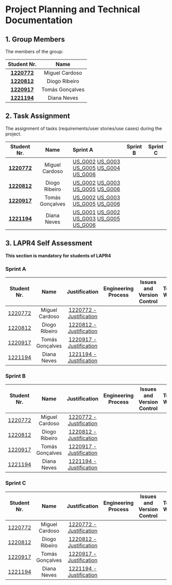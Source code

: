 # Project Planning and Technical Documentation

## 1. Group Members

The members of the group:

|           Student Nr.            |      Name       |
|:--------------------------------:|:---------------:|
| **[1220772](1220772/readme.md)** | Miguel Cardoso  |
| **[1220812](1220812/readme.md)** |  Diogo Ribeiro  |
| **[1220917](1220917/readme.md)** | Tomás Gonçalves |
| **[1221194](1221194/readme.md)** |   Diana Neves   |


## 2. Task Assignment

The assignment of tasks (requirements/user stories/use cases) during the project.

|            Student Nr.            |      Name       | Sprint A                                                                                                                                                                   | Sprint B | Sprint C |
|:---------------------------------:|:---------------:|:---------------------------------------------------------------------------------------------------------------------------------------------------------------------------|:--------:|:--------:|
| **[1220772](1220772/readme.md)**  | Miguel Cardoso  | [US_G002](SprintA/G002/readme.md) [US_G003](SprintA/G003/readme.md) [US_G005](SprintA/G005/readme.md)  [US_G004](SprintA/G004/readme.md) [US_G006](SprintA/G006/readme.md) |          |          |
| **[1220812](1220812/readme.md)**  |  Diogo Ribeiro  | [US_G002](SprintA/G002/readme.md) [US_G003](SprintA/G003/readme.md) [US_G005](SprintA/G005/readme.md)  [US_G006](SprintA/G006/readme.md)                                   |          |          |
| **[1220917](1220917/readme.md)**  | Tomás Gonçalves | [US_G002](SprintA/G002/readme.md) [US_G003](SprintA/G003/readme.md) [US_G005](SprintA/G005/readme.md) [US_G006](SprintA/G006/readme.md)                                    |          |          |
| **[1221194](1221194/readme.md)**  |   Diana Neves   | [US_G001](SprintA/G001/readme.md) [US_G002](SprintA/G002/readme.md) [US_G003](SprintA/G003/readme.md) [US_G005](SprintA/G005/readme.md) [US_G006](SprintA/G006/readme.md)  |          |          |


## 3. LAPR4 Self Assessment

**This section is mandatory for students of LAPR4**
### Sprint A

|         Student Nr.	          |      Name       |                         Justification                         | Engineering Process | Issues and Version Control | Team Work | Deployment | Integration | Req. Satisfaction | 
|:-----------------------------:|:---------------:|:-------------------------------------------------------------:|:-------------------:|:--------------------------:|:---------:|:----------:|:-----------:|:-----------------:|
| [1220772](1220772/readme.md)  | Miguel Cardoso  | [1220772 - Justification](1220772/lapr4/sprint%20A/readme.md) |                     |                            |           |            |             |                   |
| [1220812](1220812/readme.md)  |  Diogo Ribeiro  | [1220812 - Justification](1220812/lapr4/sprint%20A/readme.md) |                     |                            |           |            |             |
| [1220917](1220917/readme.md)  | Tomás Gonçalves | [1220917 - Justification](1220917/lapr4/sprint%20A/readme.md) |                     |                            |           |            |             |                   |
| [1221194](1221194/readme.md)  |   Diana Neves   | [1221194 - Justification](1221194/lapr4/sprint%20A/readme.md) |                     |                            |           |            |             |                   |

### Sprint B

|         Student Nr.	          |      Name       |                         Justification                         | Engineering Process | Issues and Version Control | Team Work | Deployment | Integration | Req. Satisfaction | 
|:-----------------------------:|:---------------:|:-------------------------------------------------------------:|:-------------------:|:--------------------------:|:---------:|:----------:|:-----------:|:-----------------:|
| [1220772](1220772/readme.md)  | Miguel Cardoso  | [1220772 - Justification](1220772/lapr4/sprint%20A/readme.md) |                     |                            |           |            |             |                   |
| [1220812](1220812/readme.md)	 |  Diogo Ribeiro  | [1220812 - Justification](1220812/lapr4/sprint%20A/readme.md) |                     |                            |           |            |             |
| [1220917](1220917/readme.md)  | Tomás Gonçalves | [1220917 - Justification](1220917/lapr4/sprint%20A/readme.md) |                     |                            |           |            |             |                   |
| [1221194](1221194/readme.md)  |   Diana Neves   | [1221194 - Justification](1221194/lapr4/sprint%20A/readme.md) |                     |                            |           |            |             |                   |

### Sprint C

|         Student Nr.	          |      Name       |                         Justification                         | Engineering Process | Issues and Version Control | Team Work | Deployment | Integration | Req. Satisfaction | 
|:-----------------------------:|:---------------:|:-------------------------------------------------------------:|:-------------------:|:--------------------------:|:---------:|:----------:|:-----------:|:-----------------:|
| [1220772](1220772/readme.md)  | Miguel Cardoso  | [1220772 - Justification](1220772/lapr4/sprint%20A/readme.md) |                     |                            |           |            |             |                   |
| [1220812](1220812/readme.md)	 |  Diogo Ribeiro  | [1220812 - Justification](1220812/lapr4/sprint%20A/readme.md) |                     |                            |           |            |             |
| [1220917](1220917/readme.md)  | Tomás Gonçalves | [1220917 - Justification](1220917/lapr4/sprint%20A/readme.md) |                     |                            |           |            |             |                   |
| [1221194](1221194/readme.md)  |   Diana Neves   | [1221194 - Justification](1221194/lapr4/sprint%20A/readme.md) |                     |                            |           |            |             |                   |
